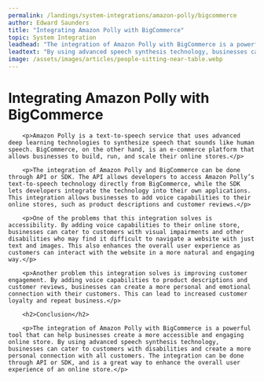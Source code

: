 ```yaml
---
permalink: /landings/system-integrations/amazon-polly/bigcommerce
author: Edward Saunders
title: "Integrating Amazon Polly with BigCommerce"
topic: System Integration
leadhead: "The integration of Amazon Polly with BigCommerce is a powerful tool that can help businesses create a more accessible and engaging online store"
leadtext: "By using advanced speech synthesis technology, businesses can cater to customers with disabilities and create a more personal connection with all customers. The integration can be done through API or SDK, and is a great way to enhance the overall user experience of an online store."
image: /assets/images/articles/people-sitting-near-table.webp
---
```

<div class="arttext">        <h1>Integrating Amazon Polly with BigCommerce</h1>
        
        <p>Amazon Polly is a text-to-speech service that uses advanced deep learning technologies to synthesize speech that sounds like human speech. BigCommerce, on the other hand, is an e-commerce platform that allows businesses to build, run, and scale their online stores.</p>
        
        <p>The integration of Amazon Polly and BigCommerce can be done through API or SDK. The API allows developers to access Amazon Polly’s text-to-speech technology directly from BigCommerce, while the SDK lets developers integrate the technology into their own applications. This integration allows businesses to add voice capabilities to their online stores, such as product descriptions and customer reviews.</p>
        
        <p>One of the problems that this integration solves is accessibility. By adding voice capabilities to their online store, businesses can cater to customers with visual impairments and other disabilities who may find it difficult to navigate a website with just text and images. This also enhances the overall user experience as customers can interact with the website in a more natural and engaging way.</p>
        
        <p>Another problem this integration solves is improving customer engagement. By adding voice capabilities to product descriptions and customer reviews, businesses can create a more personal and emotional connection with their customers. This can lead to increased customer loyalty and repeat business.</p>
        
        <h2>Conclusion</h2>
        
        <p>The integration of Amazon Polly with BigCommerce is a powerful tool that can help businesses create a more accessible and engaging online store. By using advanced speech synthesis technology, businesses can cater to customers with disabilities and create a more personal connection with all customers. The integration can be done through API or SDK, and is a great way to enhance the overall user experience of an online store.</p>
</div>